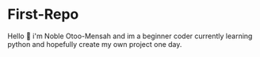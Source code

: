 # First-Repo

Hello 👋 i'm Noble Otoo-Mensah and im a beginner coder currently
learning python and hopefully create my own project one day.

